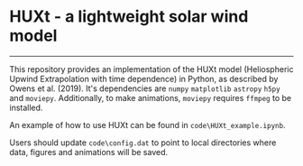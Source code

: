 # HUXt - a lightweight solar wind model
---

This repository provides an implementation of the HUXt model (Heliospheric Upwind Extrapolation with time dependence) in Python, as described by Owens et al. (2019). It's dependencies are ``numpy`` ``matplotlib`` ``astropy`` ``h5py`` and ``moviepy``. Additionally, to make animations, ``moviepy`` requires ``ffmpeg`` to be installed. 

An example of how to use HUXt can be found in ``code\HUXt_example.ipynb``.

Users should update ``code\config.dat`` to point to local directories where data, figures and animations will be saved.